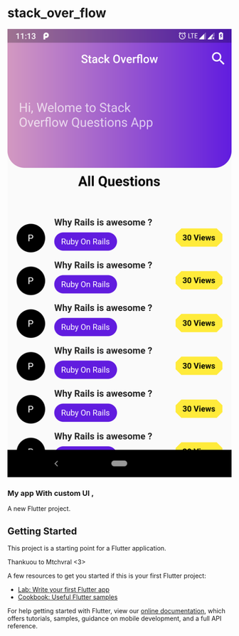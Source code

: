 # stack_over_flow

![screenshot](ss.png)

### My app With custom UI ,

A new Flutter project.

## Getting Started

This project is a starting point for a Flutter application.

Thankuou to Mtchvral <3>

A few resources to get you started if this is your first Flutter project:

- [Lab: Write your first Flutter app](https://flutter.io/docs/get-started/codelab)
- [Cookbook: Useful Flutter samples](https://flutter.io/docs/cookbook)

For help getting started with Flutter, view our
[online documentation](https://flutter.io/docs), which offers tutorials,
samples, guidance on mobile development, and a full API reference.
